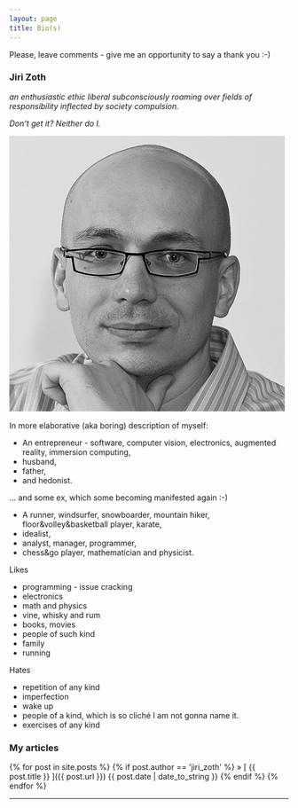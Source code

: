 ```yaml
---
layout: page
title: Bio(s)
---
```


<p class="message">
  Please, leave comments - give me an opportunity to say a thank you :-)
</p>


### <a name="jiri_zoth"></a>Jiri Zoth

*an enthusiastic ethic liberal subconsciously  roaming over fields of responsibility inflected by society compulsion.*

*Don't get it? Neither do I.*

![photo](/assets/photo2.png)

In more elaborative (aka boring) description of myself:

* An entrepreneur - software, computer vision, electronics, augmented reality, immersion computing,
* husband,
* father,
* and hedonist.

... and some ex, which some becoming manifested again :-)

* A runner, windsurfer, snowboarder, mountain hiker, floor&volley&basketball player, karate,
* idealist,
* analyst, manager, programmer,
* chess&go player, mathematician and physicist.

Likes

* programming - issue cracking
* electronics
* math and physics
* vine, whisky and rum
* books, movies
* people of such kind
* family
* running

Hates

* repetition of any kind
* imperfection
* wake up
* people of a kind, which is so cliché I am not gonna name it.
* exercises of any kind

### My articles

{% for post in site.posts %}
{% if post.author == 'jiri_zoth' %}
&raquo; [ {{ post.title }} ]({{ post.url }}) {{ post.date | date_to_string }}
{% endif %}
{% endfor %}

---
